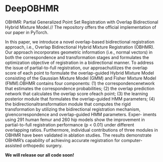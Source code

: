 # DeepOBHMR
OBHMR: Partial Generalized Point Set Registration with Overlap Bidirectional Hybrid Mixture Model.//
The repository offers the official implementation of our paper in PyTorch.

 In this paper, we introduce a novel overlap-based bidirectional registration approach, i.e., Overlap Bidirectional
Hybrid Mixture Registration (OBHMR). Our approach incorporates geometric information (i.e., normal vectors) in both the
correspondence and transformation stages and formulates the optimization objective of registration in a bidirectional manner.
To address the issue of partial-to-full registration, our approachutilizes the overlap score of each point to formulate the overlap-guided Hybrid Mixture Model consisting of the Gaussian
Mixture Model (GMM) and Fisher Mixture Model (FMM).OBHMR contains four components: (1) the correspondencenetwork that estimates the correspondence probabilities; (2) the
overlap prediction network that calculates the overlap score ofeach point; (3) the learning posterior module that formulates
the overlap-guided HMM parameters; (4) the bidirectionaltransformation module that computes the rigid transformation
by utilizing the bidirectional registration mechanism, givencorrespondence and overlap-guided HMM parameters. Exper-
iments using 291 human femur and 260 hip models show the improvement in partial-to-full registration performance
(p < 0.01) under different overlapping ratios. Furthermore, individual contributions of three modules in OBHMR have
been validated in ablation studies. The results demonstrate OBHMR’s capability of achieving accurate registration for
computer-assisted orthopedic surgery.



**We will release our all code soon!**

